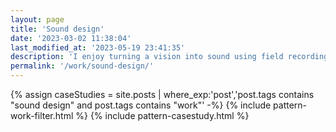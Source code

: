 ```yaml
---
layout: page
title: 'Sound design'
date: '2023-03-02 11:38:04'
last_modified_at: '2023-05-19 23:41:35'
description: 'I enjoy turning a vision into sound using field recording, Foley, synthesis, editing, mix and mastering.'
permalink: '/work/sound-design/'
---
```

{% assign caseStudies = site.posts | where_exp:'post','post.tags contains "sound design" and post.tags contains "work"' -%}
{% include pattern-work-filter.html %}
{% include pattern-casestudy.html %}